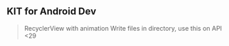 ## KIT for Android Dev
> RecyclerView with animation
> Write files in directory, use this on API <29